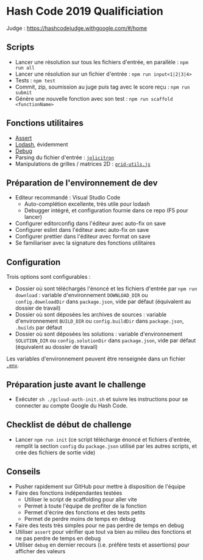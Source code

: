 # Hash Code 2019 Qualificiation

Judge : https://hashcodejudge.withgoogle.com/#/home

## Scripts

* Lancer une résolution sur tous les fichiers d'entrée, en parallèle : `npm run all`
* Lancer une résolution sur un fichier d'entrée : `npm run input<1|2|3|4>`
* Tests : `npm test`
* Commit, zip, soumission au juge puis tag avec le score reçu : `npm run submit`
* Génère une nouvelle fonction avec son test : `npm run scaffold <functionName>`

## Fonctions utilitaires

* [Assert](https://nodejs.org/dist/latest-v6.x/docs/api/assert.html)
* [Lodash](https://lodash.com), évidemment
* [Debug](https://www.npmjs.com/package/debug)
* Parsing du fichier d'entrée : [`jolicitron`](https://www.npmjs.com/package/jolicitron)
* Manipulations de grilles / matrices 2D : [`grid-utils.js`](https://github.com/hgwood/hash-code-2017-qualifications/blob/master/grid-utils.js)

## Préparation de l'environnement de dev

* Editeur recommandé : Visual Studio Code
  * Auto-complétion excellente, très utile pour lodash
  * Debugger intégré, et configuration fournie dans ce repo (F5 pour lancer)
* Configurer editorconfig dans l'éditeur avec auto-fix on save
* Configurer eslint dans l'éditeur avec auto-fix on save
* Configurer prettier dans l'éditeur avec format on save
* Se familiariser avec la signature des fonctions utilitaires

## Configuration

Trois options sont configurables :

* Dossier où sont téléchargés l'énoncé et les fichiers d'entrée par `npm run download` : variable d'environnement `DOWNLOAD_DIR` ou `config.downloadDir` dans `package.json`, vide par défaut (équivalent au dossier de travail)
* Dossier où sont déposées les archives de sources : variable d'environnement `BUILD_DIR` ou `config.buildDir` dans `package.json`, `.builds` par défaut
* Dossier où sont déposées les solutions : variable d'environnement `SOLUTION_DIR` ou `config.solutionDir` dans `package.json`, vide par défaut (équivalent au dossier de travail)

Les variables d'environnement peuvent être renseignée dans un fichier [`.env`](https://www.npmjs.com/package/dotenv).

## Préparation juste avant le challenge

* Exécuter `sh ./gcloud-auth-init.sh` et suivre les instructions pour se connecter au compte Google du Hash Code.

## Checklist de début de challenge

* Lancer `npm run init` (ce script télécharge énoncé et fichiers d'entrée, remplit la section `config` du `package.json` utilisé par les autres scripts, et crée des fichiers de sortie vide)

## Conseils

* Pusher rapidement sur GitHub pour mettre à disposition de l'équipe
* Faire des fonctions indépendantes testées
  * Utiliser le script de scaffolding pour aller vite
  * Permet à toute l'équipe de profiter de la fonction
  * Permet d'écrire des fonctions et des tests petits
  * Permet de perdre moins de temps en debug
* Faire des tests très simples pour ne pas perdre de temps en debug
* Utiliser `assert` pour vérifier que tout va bien au milieu des fonctions et ne pas perdre de temps en debug
* Utiliser `debug` en dernier recours (i.e. préfére tests et assertions) pour afficher des valeurs
